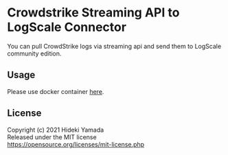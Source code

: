 # Crowdstrike Streaming API to LogScale Connector

You can pull CrowdStrike logs via streaming api and send them to LogScale community edition.

## Usage
Please use docker container [here](https://hub.docker.com/r/prex55/cs-stream-logscale-connector).

## License
Copyright (c) 2021 Hideki Yamada  
Released under the MIT license  
https://opensource.org/licenses/mit-license.php